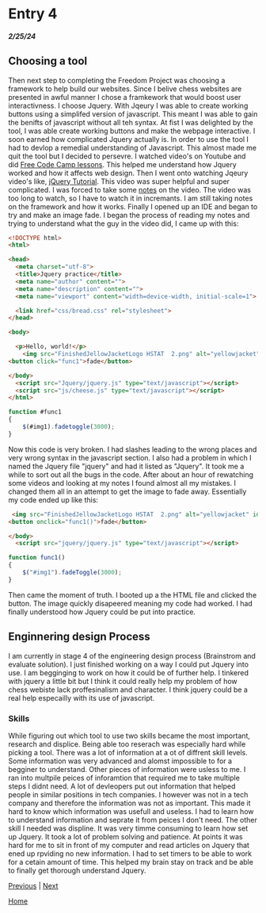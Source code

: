 # Entry 4
##### 2/25/24

## Choosing a tool
Then next step to completing the Freedom Project was choosing a framework to help build our websites. Since I belive chess websites are presented in awful manner I chose a framkework that would boost user interactivness. I choose Jquery. With Jqeury I was able to create working buttons using a simplifed version of javascript. This meant I was able to gain the benifts of javascript without all teh syntax. At fist I was delighted by the tool, I was able create working buttons and make the webpage interactive. I soon earned how complicated Jquery actually is. In order to use the tool I had to devlop a remedial understanding of Javascript. This almost made me quit the tool but I decided to persevre. I watched video's on Youtube and did [Free Code Camp lessons](https://www.freecodecamp.org/news/full-javascript-course-for-beginners/). This helped me understand how Jquery worked and how it affects web design. Then I went onto watching Jqeury video's like, [jQuery Tutorial](https://www.youtube.com/watch?v=QhQ4m5g2fhA&t=329s). This video was super helpful and super complicated. I was forced to take some [notes](https://docs.google.com/document/d/16rzi_H3RKKNlWsRQFzRV4a2fn851lnZeK8P0YXOqbOA/edit) on the video. The video was too long to watch, so I have to watch it in incremants. I am still taking notes on the framework and how it works. Finally I opened up an IDE and began to try and make an image fade. I began the process of reading my notes and trying to understand what the guy in the video did, I came up with this:
``` HTML
<!DOCTYPE html>
<html>

<head>
  <meta charset="utf-8">
  <title>Jquery practice</title>
  <meta name="author" content="">
  <meta name="description" content="">
  <meta name="viewport" content="width=device-width, initial-scale=1">

  <link href="css/bread.css" rel="stylesheet">
</head>

<body>

  <p>Hello, world!</p>
    <img src="FinishedJellowJacketLogo HSTAT  2.png" alt="yellowjacket" id="img1">
<button click="func1">fade</button>

</body>
  <script src="Jquery/jquery.js" type="text/javascript"></script>
  <script src="js/cheese.js" type="text/javascript"></script>
</html>
```
```javascript
function #func1
{
    $(#img1).fadetoggle(3000);
}
```
Now this code is very broken. I had slashes leading to the wrong places and very wrong syntax in the javascript section. I also had a problem in which I named the Jquery file "jquery" and had it listed as "Jquery". It took me a while to sort out all the bugs in the code. After about an hour of rewatching some videos and looking at my notes I found almost all my mistakes. I changed them all in an attempt to get the image to fade away. Essentially my code ended up like this:
```html
 <img src="FinishedJellowJacketLogo HSTAT  2.png" alt="yellowjacket" id="img1">
<button onclick="func1()">fade</button>

</body>
  <script src="jquery/jquery.js" type="text/javascript"></script>
```
```javascript
function func1()
{
    $("#img1").fadeToggle(3000);
}
```
Then came the moment of truth. I booted up a the HTML file and clicked the button. The image quickly disapeered meaning my code had worked. I had finally understood how Jquery could be put into practice.

## Enginnering design Process
I am currently in stage 4 of the engineering design process (Brainstrom and evaluate solution). I just finished working on a way I could put Jquery into use. I am begginging to work on how it could be of further help. I tinkered with jquery a little bit but I think it could really help my problem of how chess webiste lack proffesinalism and character. I think jquery could be a real help especailly with its use of javascript.

### Skills
While figuring out which tool to use two skills became the most important, research and displice. Being able too reserach was especially hard while picking a tool. There was a lot of information at a ot of diffrent skill levels. Some information was very advanced and alomst impossible to for a begginer to understand. Other pieces of information were usless to me. I ran into multpile peices of inforamtion that required me to take multiple steps I didnt need. A lot of devleopers put out information that helped people in similar positions in tech companies. I however was not in a tech company and therefore the information was not as important. This made it hard to know which information was usefull and useless. I had to learn how to understand information and seprate it from peices I don't need. The other skill I needed was displine. It was very timme consuming to learn how set up Jquery. It took a lot of problem solving and patience. At points it was hard for me to sit in front of my computer and read articles on Jquery that ened up rpviding no new information. I had to set timers to be able to work for a cetain amount of time. This helped my brain stay on track and be able to finally get thorough understand Jquery.


[Previous](entry03.md) | [Next](entry05.md)

[Home](../README.md)
